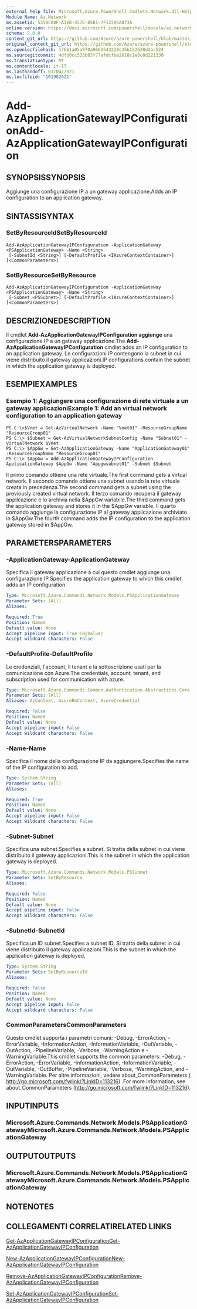 ```yaml
---
external help file: Microsoft.Azure.PowerShell.Cmdlets.Network.dll-Help.xml
Module Name: Az.Network
ms.assetid: 5358C08F-A1EB-457E-85B1-7F12396A873A
online version: https://docs.microsoft.com/powershell/module/az.network/add-azapplicationgatewayipconfiguration
schema: 2.0.0
content_git_url: https://github.com/Azure/azure-powershell/blob/master/src/Network/Network/help/Add-AzApplicationGatewayIPConfiguration.md
original_content_git_url: https://github.com/Azure/azure-powershell/blob/master/src/Network/Network/help/Add-AzApplicationGatewayIPConfiguration.md
ms.openlocfilehash: 17661a05a970a9661543220c35b122638ddbc524
ms.sourcegitcommit: 4dfb0cc533b83f77afdcfbe2618c1e6c8d221330
ms.translationtype: MT
ms.contentlocale: it-IT
ms.lasthandoff: 03/04/2021
ms.locfileid: "101982621"
---
```

# <span data-ttu-id="10478-101">Add-AzApplicationGatewayIPConfiguration</span><span class="sxs-lookup"><span data-stu-id="10478-101">Add-AzApplicationGatewayIPConfiguration</span></span>

## <span data-ttu-id="10478-102">SYNOPSIS</span><span class="sxs-lookup"><span data-stu-id="10478-102">SYNOPSIS</span></span>
<span data-ttu-id="10478-103">Aggiunge una configurazione IP a un gateway applicazione.</span><span class="sxs-lookup"><span data-stu-id="10478-103">Adds an IP configuration to an application gateway.</span></span>

## <span data-ttu-id="10478-104">SINTASSI</span><span class="sxs-lookup"><span data-stu-id="10478-104">SYNTAX</span></span>

### <span data-ttu-id="10478-105">SetByResourceId</span><span class="sxs-lookup"><span data-stu-id="10478-105">SetByResourceId</span></span>
```
Add-AzApplicationGatewayIPConfiguration -ApplicationGateway <PSApplicationGateway> -Name <String>
 [-SubnetId <String>] [-DefaultProfile <IAzureContextContainer>] [<CommonParameters>]
```

### <span data-ttu-id="10478-106">SetByResource</span><span class="sxs-lookup"><span data-stu-id="10478-106">SetByResource</span></span>
```
Add-AzApplicationGatewayIPConfiguration -ApplicationGateway <PSApplicationGateway> -Name <String>
 [-Subnet <PSSubnet>] [-DefaultProfile <IAzureContextContainer>] [<CommonParameters>]
```

## <span data-ttu-id="10478-107">DESCRIZIONE</span><span class="sxs-lookup"><span data-stu-id="10478-107">DESCRIPTION</span></span>
<span data-ttu-id="10478-108">Il cmdlet **Add-AzApplicationGatewayIPConfiguration aggiunge** una configurazione IP a un gateway applicazione.</span><span class="sxs-lookup"><span data-stu-id="10478-108">The **Add-AzApplicationGatewayIPConfiguration** cmdlet adds an IP configuration to an application gateway.</span></span>
<span data-ttu-id="10478-109">Le configurazioni IP contengono la subnet in cui viene distribuito il gateway applicazioni.</span><span class="sxs-lookup"><span data-stu-id="10478-109">IP configurations contain the subnet in which the application gateway is deployed.</span></span>

## <span data-ttu-id="10478-110">ESEMPI</span><span class="sxs-lookup"><span data-stu-id="10478-110">EXAMPLES</span></span>

### <span data-ttu-id="10478-111">Esempio 1: Aggiungere una configurazione di rete virtuale a un gateway applicazioni</span><span class="sxs-lookup"><span data-stu-id="10478-111">Example 1: Add an virtual network configuration to an application gateway</span></span>
```
PS C:\>$Vnet = Get-AzVirtualNetwork -Name "Vnet01" -ResourceGroupName "ResourceGroup01"
PS C:\> $Subnet = Get-AzVirtualNetworkSubnetConfig -Name "Subnet01" -VirtualNetwork $Vnet 
PS C:\> $AppGw = Get-AzApplicationGateway -Name "ApplicationGateway01" -ResourceGroupName "ResourceGroup01"
PS C:\> $AppGw = Add-AzApplicationGatewayIPConfiguration -ApplicationGateway $AppGw -Name "Appgwsubnet01" -Subnet $Subnet
```

<span data-ttu-id="10478-112">Il primo comando ottiene una rete virtuale.</span><span class="sxs-lookup"><span data-stu-id="10478-112">The first command gets a virtual network.</span></span>
<span data-ttu-id="10478-113">Il secondo comando ottiene una subnet usando la rete virtuale creata in precedenza.</span><span class="sxs-lookup"><span data-stu-id="10478-113">The second command gets a subnet using the previously created virtual network.</span></span>
<span data-ttu-id="10478-114">Il terzo comando recupera il gateway applicazione e lo archivia nella $AppGw variabile.</span><span class="sxs-lookup"><span data-stu-id="10478-114">The third command gets the application gateway and stores it in the $AppGw variable.</span></span>
<span data-ttu-id="10478-115">Il quarto comando aggiunge la configurazione IP al gateway applicazione archiviato in $AppGw.</span><span class="sxs-lookup"><span data-stu-id="10478-115">The fourth command adds the IP configuration to the application gateway stored in $AppGw.</span></span>

## <span data-ttu-id="10478-116">PARAMETERS</span><span class="sxs-lookup"><span data-stu-id="10478-116">PARAMETERS</span></span>

### <span data-ttu-id="10478-117">-ApplicationGateway</span><span class="sxs-lookup"><span data-stu-id="10478-117">-ApplicationGateway</span></span>
<span data-ttu-id="10478-118">Specifica il gateway applicazione a cui questo cmdlet aggiunge una configurazione IP.</span><span class="sxs-lookup"><span data-stu-id="10478-118">Specifies the application gateway to which this cmdlet adds an IP configuration.</span></span>

```yaml
Type: Microsoft.Azure.Commands.Network.Models.PSApplicationGateway
Parameter Sets: (All)
Aliases:

Required: True
Position: Named
Default value: None
Accept pipeline input: True (ByValue)
Accept wildcard characters: False
```

### <span data-ttu-id="10478-119">-DefaultProfile</span><span class="sxs-lookup"><span data-stu-id="10478-119">-DefaultProfile</span></span>
<span data-ttu-id="10478-120">Le credenziali, l'account, il tenant e la sottoscrizione usati per la comunicazione con Azure.</span><span class="sxs-lookup"><span data-stu-id="10478-120">The credentials, account, tenant, and subscription used for communication with azure.</span></span>

```yaml
Type: Microsoft.Azure.Commands.Common.Authentication.Abstractions.Core.IAzureContextContainer
Parameter Sets: (All)
Aliases: AzContext, AzureRmContext, AzureCredential

Required: False
Position: Named
Default value: None
Accept pipeline input: False
Accept wildcard characters: False
```

### <span data-ttu-id="10478-121">-Name</span><span class="sxs-lookup"><span data-stu-id="10478-121">-Name</span></span>
<span data-ttu-id="10478-122">Specifica il nome della configurazione IP da aggiungere.</span><span class="sxs-lookup"><span data-stu-id="10478-122">Specifies the name of the IP configuration to add.</span></span>

```yaml
Type: System.String
Parameter Sets: (All)
Aliases:

Required: True
Position: Named
Default value: None
Accept pipeline input: False
Accept wildcard characters: False
```

### <span data-ttu-id="10478-123">-Subnet</span><span class="sxs-lookup"><span data-stu-id="10478-123">-Subnet</span></span>
<span data-ttu-id="10478-124">Specifica una subnet.</span><span class="sxs-lookup"><span data-stu-id="10478-124">Specifies a subnet.</span></span>
<span data-ttu-id="10478-125">Si tratta della subnet in cui viene distribuito il gateway applicazioni.</span><span class="sxs-lookup"><span data-stu-id="10478-125">This is the subnet in which the application gateway is deployed.</span></span>

```yaml
Type: Microsoft.Azure.Commands.Network.Models.PSSubnet
Parameter Sets: SetByResource
Aliases:

Required: False
Position: Named
Default value: None
Accept pipeline input: False
Accept wildcard characters: False
```

### <span data-ttu-id="10478-126">-SubnetId</span><span class="sxs-lookup"><span data-stu-id="10478-126">-SubnetId</span></span>
<span data-ttu-id="10478-127">Specifica un ID subnet.</span><span class="sxs-lookup"><span data-stu-id="10478-127">Specifies a subnet ID.</span></span>
<span data-ttu-id="10478-128">Si tratta della subnet in cui viene distribuito il gateway applicazioni.</span><span class="sxs-lookup"><span data-stu-id="10478-128">This is the subnet in which the application gateway is deployed.</span></span>

```yaml
Type: System.String
Parameter Sets: SetByResourceId
Aliases:

Required: False
Position: Named
Default value: None
Accept pipeline input: False
Accept wildcard characters: False
```

### <span data-ttu-id="10478-129">CommonParameters</span><span class="sxs-lookup"><span data-stu-id="10478-129">CommonParameters</span></span>
<span data-ttu-id="10478-130">Questo cmdlet supporta i parametri comuni: -Debug, -ErrorAction, -ErrorVariable, -InformationAction, -InformationVariable, -OutVariable, -OutAction, -PipelineVariable, -Verbose, -WarningAction e -WarningVariable.</span><span class="sxs-lookup"><span data-stu-id="10478-130">This cmdlet supports the common parameters: -Debug, -ErrorAction, -ErrorVariable, -InformationAction, -InformationVariable, -OutVariable, -OutBuffer, -PipelineVariable, -Verbose, -WarningAction, and -WarningVariable.</span></span> <span data-ttu-id="10478-131">Per altre informazioni, vedere about_CommonParameters ( http://go.microsoft.com/fwlink/?LinkID=113216) .</span><span class="sxs-lookup"><span data-stu-id="10478-131">For more information, see about_CommonParameters (http://go.microsoft.com/fwlink/?LinkID=113216).</span></span>

## <span data-ttu-id="10478-132">INPUT</span><span class="sxs-lookup"><span data-stu-id="10478-132">INPUTS</span></span>

### <span data-ttu-id="10478-133">Microsoft.Azure.Commands.Network.Models.PSApplicationGateway</span><span class="sxs-lookup"><span data-stu-id="10478-133">Microsoft.Azure.Commands.Network.Models.PSApplicationGateway</span></span>

## <span data-ttu-id="10478-134">OUTPUT</span><span class="sxs-lookup"><span data-stu-id="10478-134">OUTPUTS</span></span>

### <span data-ttu-id="10478-135">Microsoft.Azure.Commands.Network.Models.PSApplicationGateway</span><span class="sxs-lookup"><span data-stu-id="10478-135">Microsoft.Azure.Commands.Network.Models.PSApplicationGateway</span></span>

## <span data-ttu-id="10478-136">NOTE</span><span class="sxs-lookup"><span data-stu-id="10478-136">NOTES</span></span>

## <span data-ttu-id="10478-137">COLLEGAMENTI CORRELATI</span><span class="sxs-lookup"><span data-stu-id="10478-137">RELATED LINKS</span></span>

[<span data-ttu-id="10478-138">Get-AzApplicationGatewayIPConfiguration</span><span class="sxs-lookup"><span data-stu-id="10478-138">Get-AzApplicationGatewayIPConfiguration</span></span>](./Get-AzApplicationGatewayIPConfiguration.md)

[<span data-ttu-id="10478-139">New-AzApplicationGatewayIPConfiguration</span><span class="sxs-lookup"><span data-stu-id="10478-139">New-AzApplicationGatewayIPConfiguration</span></span>](./New-AzApplicationGatewayIPConfiguration.md)

[<span data-ttu-id="10478-140">Remove-AzApplicationGatewayIPConfiguration</span><span class="sxs-lookup"><span data-stu-id="10478-140">Remove-AzApplicationGatewayIPConfiguration</span></span>](./Remove-AzApplicationGatewayIPConfiguration.md)

[<span data-ttu-id="10478-141">Set-AzApplicationGatewayIPConfiguration</span><span class="sxs-lookup"><span data-stu-id="10478-141">Set-AzApplicationGatewayIPConfiguration</span></span>](./Set-AzApplicationGatewayIPConfiguration.md)


